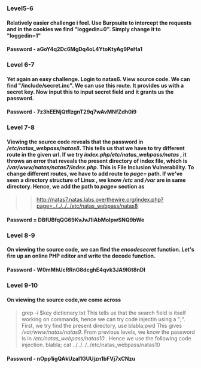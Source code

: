 ### Level5-6
#### Relatively easier challenge i feel. Use Burpsuite to intercept the requests and in the cookies we find "loggedin=0". Simply change it to "loggedin=1"
#### Password - aGoY4q2Dc6MgDq4oL4YtoKtyAg9PeHa1

### Level 6-7
#### Yet again an easy challenge. Login to natas6. View source code. We can find "/include/secret.inc". We can use this route. It provides us with a secret key. Now input this to input secret field and it grants us the password.
#### Password - 7z3hEENjQtflzgnT29q7wAvMNfZdh0i9

### Level 7-8
#### Viewing the source code reveals that the password in */etc/natas_webpass/natas8*. This tells us that we have to try different route in the given url. If we try *index.php/etc/natas_webpass/natas* , it throws an error that reveals the present directory of index file, which is */var/www/natas/natas7/index.php*. This is File Inclusion Vulnerability. To change different routes, we have to add route to *page=* path. If we've seen a directory structure of Linux , we know */etc* and */var* are in same directory. Hence, we add the path to *page=* section as 
>> http://natas7.natas.labs.overthewire.org/index.php?page=../../../../etc/natas_webpass/natas8

#### Password = DBfUBfqQG69KvJvJ1iAbMoIpwSNQ9bWe

### Level 8-9
#### On viewing the source code, we can find the *encodesecret* function. Let's fire up an online PHP editor and write the decode function.
>> <?php
>> function decodesec($secret)
>> {
>> return base64_decode(strrev(hex2bin($secret)));
>> }
>> print decodesec("3d3d516343746d4d6d6c315669563362");
>> ?>
#### Password - W0mMhUcRRnG8dcghE4qvk3JA9lGt8nDl

### Level 9-10
#### On viewing the source code,we come across 
>grep -i $key dictionary.txt
This tells us that the search field is itself working on commands, hence we can try code injectin using a ";". First, we try find the present directory, use
>blabla;pwd
This gives */var/www/natas/natas9*. From previous levels, we know the password is in */etc/natas_webpass/natas10* . Hence we use the following code injection.
>blabla; cat ../../../../etc/natas_webpass/natas10

#### Password - nOpp1igQAkUzaI1GUUjzn1bFVj7xCNzu